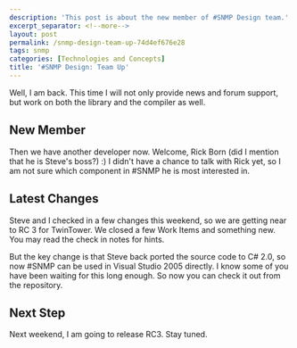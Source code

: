 ```yaml
---
description: 'This post is about the new member of #SNMP Design team.'
excerpt_separator: <!--more-->
layout: post
permalink: /snmp-design-team-up-74d4ef676e28
tags: snmp
categories: [Technologies and Concepts]
title: '#SNMP Design: Team Up'
---
```

Well, I am back. This time I will not only provide news and forum support, but work on both the library and the compiler as well.
<!--more-->

## New Member
Then we have another developer now. Welcome, Rick Born (did I mention that he is Steve's boss?) :) I didn't have a chance to talk with Rick yet, so I am not sure which component in #SNMP he is most interested in.

## Latest Changes
Steve and I checked in a few changes this weekend, so we are getting near to RC 3 for TwinTower. We closed a few Work Items and something new. You may read the check in notes for hints.

But the key change is that Steve back ported the source code to C# 2.0, so now #SNMP can be used in Visual Studio 2005 directly. I know some of you have been waiting for this long enough. So now you can check it out from the repository.

## Next Step
Next weekend, I am going to release RC3. Stay tuned.
